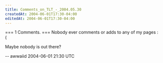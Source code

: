 ```yaml
---
title: Comments_on_TLT_-_2004.05.30
createdAt: 2004-06-01T17:30-04:00
editedAt: 2004-06-01T17:30-04:00
---
```


=== 1 Comments. ===
Nobody ever comments or adds to any of my pages :(

Maybe nobody is out there?

-- awwaiid 2004-06-01 21:30 UTC


